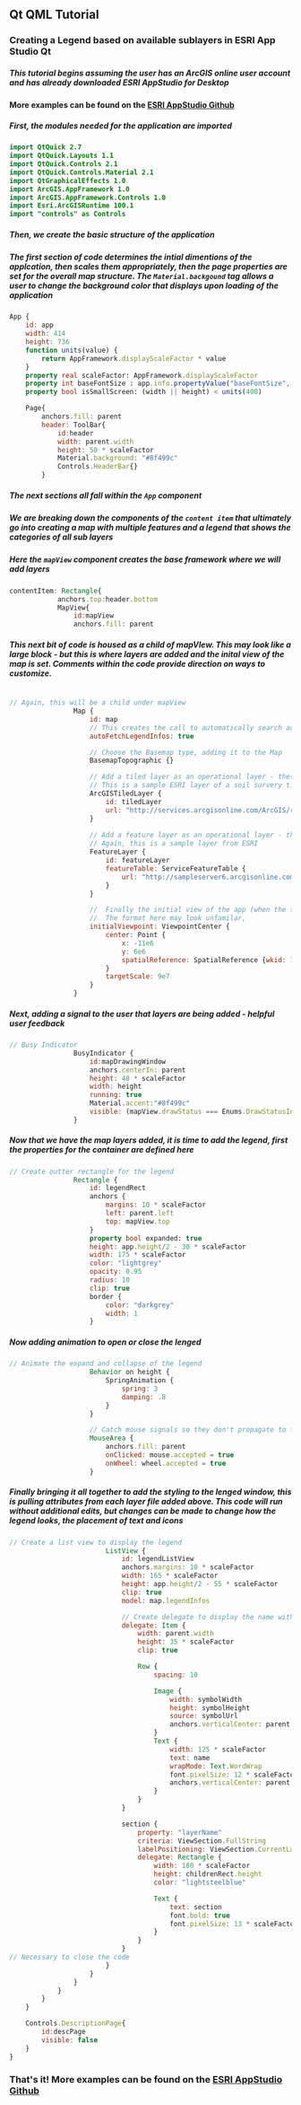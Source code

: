 ## Qt QML Tutorial

### Creating a Legend based on available sublayers in ESRI App Studio Qt

##### This tutorial begins assuming the user has an ArcGIS online user account and has already downloaded ESRI AppStudio for Desktop

#### More examples can be found on the [ESRI AppStudio Github](https://github.com/Esri/arcgis-appstudio-samples "ESRI Samples")

##### First, the modules needed for the application are imported

```QML
import QtQuick 2.7
import QtQuick.Layouts 1.1
import QtQuick.Controls 2.1
import QtQuick.Controls.Material 2.1
import QtGraphicalEffects 1.0
import ArcGIS.AppFramework 1.0
import ArcGIS.AppFramework.Controls 1.0
import Esri.ArcGISRuntime 100.1
import "controls" as Controls
```

##### Then, we create the basic structure of the application
##### The first section of code determines the intial dimentions of the applcation, then scales them appropriately, then the page properties are set for the overall map structure. The ```Material.backgound``` tag allows a user to change the background color that displays upon loading of the application

```QML
App {
    id: app
    width: 414
    height: 736
    function units(value) {
        return AppFramework.displayScaleFactor * value
    }
    property real scaleFactor: AppFramework.displayScaleFactor
    property int baseFontSize : app.info.propertyValue("baseFontSize", 15 * scaleFactor) + (isSmallScreen ? 0 : 3)
    property bool isSmallScreen: (width || height) < units(400)

    Page{
        anchors.fill: parent
        header: ToolBar{
            id:header
            width: parent.width
            height: 50 * scaleFactor
            Material.background: "#8f499c"
            Controls.HeaderBar{}
        }
```

##### The next sections all fall within the ```App``` component 

##### We are breaking down the components of the ```content item``` that ultimately go into creating a map with multiple features and a legend that shows the categories of all sub layers

##### Here the ```mapView``` component creates the base framework where we will add layers

```QML
contentItem: Rectangle{
            anchors.top:header.bottom
            MapView{
                id:mapView
                anchors.fill: parent
```

##### This next bit of code is housed as a child of mapVIew. This may look like a large block - but this is where layers are added and the inital view of the map is set. Comments within the code provide direction on ways to customize.

```QML

// Again, this will be a child under mapView
                Map {
                    id: map
                    // This creates the call to automatically search added layers for legend attribute info
                    autoFetchLegendInfos: true

                    // Choose the Basemap type, adding it to the Map
                    BasemapTopographic {}

                    // Add a tiled layer as an operational layer - these can be layers that are already hosted in an acrGIS online account, the easiest way to pull in your own features, as interaction or access to a server is not needed
                    // This is a sample ESRI layer of a soil survery tiled map. Using a tiled layer also helps speed up the draw time for the layer
                    ArcGISTiledLayer {
                        id: tiledLayer
                        url: "http://services.arcgisonline.com/ArcGIS/rest/services/Specialty/Soil_Survey_Map/MapServer"
                    }
                    
                    // Add a feature layer as an operational layer - this is an additional option to load rest services, this can be particularly useful if data is being entered or updated through mobile apps or ArcGIS desktop to a rest service, because then changes will automatically be pushed to your app without needed to update ArcGIS online layers
                    // Again, this is a sample layer from ESRI
                    FeatureLayer {
                        id: featureLayer
                        featureTable: ServiceFeatureTable {
                            url: "http://sampleserver6.arcgisonline.com/arcgis/rest/services/Recreation/FeatureServer/0"
                        }
                    }

                    //  Finally the initial view of the app (when the screen first opens) is set here
                    //  The format here may look unfamilar, 
                    initialViewpoint: ViewpointCenter {
                        center: Point {
                            x: -11e6
                            y: 6e6
                            spatialReference: SpatialReference {wkid: 102100}
                        }
                        targetScale: 9e7
                    }
                }
```

##### Next, adding a signal to the user that layers are being added - helpful user feedback

```QML
// Busy Indicator
                BusyIndicator {
                    id:mapDrawingWindow
                    anchors.centerIn: parent
                    height: 48 * scaleFactor
                    width: height
                    running: true
                    Material.accent:"#8f499c"
                    visible: (mapView.drawStatus === Enums.DrawStatusInProgress)
                }
```

##### Now that we have the map layers added, it is time to add the legend, first the properties for the container are defined here

```QML
// Create outter rectangle for the legend
                Rectangle {
                    id: legendRect
                    anchors {
                        margins: 10 * scaleFactor
                        left: parent.left
                        top: mapView.top
                    }
                    property bool expanded: true
                    height: app.height/2 - 30 * scaleFactor
                    width: 175 * scaleFactor
                    color: "lightgrey"
                    opacity: 0.95
                    radius: 10
                    clip: true
                    border {
                        color: "darkgrey"
                        width: 1
                    }
```

##### Now adding animation to open or close the lenged

```QML
// Animate the expand and collapse of the legend
                    Behavior on height {
                        SpringAnimation {
                            spring: 3
                            damping: .8
                        }
                    }

                    // Catch mouse signals so they don't propagate to the map
                    MouseArea {
                        anchors.fill: parent
                        onClicked: mouse.accepted = true
                        onWheel: wheel.accepted = true
                    }
```

##### Finally bringing it all together to add the styling to the lenged window, this is pulling attributes from each layer file added above. This code will run without additional edits, but changes can be made to change how the legend looks, the placement of text and icons

```QML
// Create a list view to display the legend
                        ListView {
                            id: legendListView
                            anchors.margins: 10 * scaleFactor
                            width: 165 * scaleFactor
                            height: app.height/2 - 55 * scaleFactor
                            clip: true
                            model: map.legendInfos

                            // Create delegate to display the name with an image
                            delegate: Item {
                                width: parent.width
                                height: 35 * scaleFactor
                                clip: true

                                Row {
                                    spacing: 10

                                    Image {
                                        width: symbolWidth
                                        height: symbolHeight
                                        source: symbolUrl
                                        anchors.verticalCenter: parent.verticalCenter
                                    }
                                    Text {
                                        width: 125 * scaleFactor
                                        text: name
                                        wrapMode: Text.WordWrap
                                        font.pixelSize: 12 * scaleFactor
                                        anchors.verticalCenter: parent.verticalCenter
                                    }
                                }
                            }

                            section {
                                property: "layerName"
                                criteria: ViewSection.FullString
                                labelPositioning: ViewSection.CurrentLabelAtStart | ViewSection.InlineLabels
                                delegate: Rectangle {
                                    width: 180 * scaleFactor
                                    height: childrenRect.height
                                    color: "lightsteelblue"

                                    Text {
                                        text: section
                                        font.bold: true
                                        font.pixelSize: 13 * scaleFactor
                                    }
                                }
                            }
// Necessary to close the code
                        }
                    }
                }
            }
        }
    }

    Controls.DescriptionPage{
        id:descPage
        visible: false
    }
}
```
### That's it! More examples can be found on the [ESRI AppStudio Github](https://github.com/Esri/arcgis-appstudio-samples "ESRI Samples")



